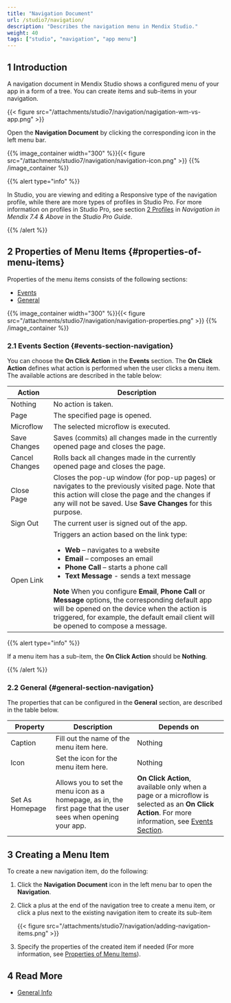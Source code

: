 ```yaml
---
title: "Navigation Document"
url: /studio7/navigation/
description: "Describes the navigation menu in Mendix Studio."
weight: 40
tags: ["studio", "navigation", "app menu"]
---
```


## 1 Introduction 

A navigation document in Mendix Studio shows a configured menu of your app in a form of a tree. You can create items and sub-items in your navigation. 

{{< figure src="/attachments/studio7/navigation/nagigation-wm-vs-app.png" >}}

Open the **Navigation Document** by clicking the corresponding icon in the left menu bar.

{{% image_container width="300" %}}{{< figure src="/attachments/studio7/navigation/navigation-icon.png" >}}
{{% /image_container %}}

{{% alert type="info" %}}

In Studio, you are viewing and editing a Responsive type of the navigation profile, while there are more types of profiles in Studio Pro. For more information on profiles in Studio Pro, see section [2 Profiles](/refguide7/navigation/#profiles) in *Navigation in Mendix 7.4 & Above* in the *Studio Pro Guide*. 

{{% /alert %}}

## 2 Properties of Menu Items {#properties-of-menu-items}

Properties of the menu items consists of the following sections:

* [Events](#events-section-navigation) 
* [General](#general-section-navigation) 

{{% image_container width="300" %}}{{< figure src="/attachments/studio7/navigation/navigation-properties.png" >}}
{{% /image_container %}}

### 2.1 Events Section {#events-section-navigation}

You can choose the **On Click Action** in the **Events** section. The **On Click Action** defines what action is performed when the user clicks a menu item. The available actions are described in the table below:

| Action         | Description                                                  |
| -------------- | ------------------------------------------------------------ |
| Nothing        | No action is taken.                                          |
| Page           | The specified page is opened.                                |
| Microflow      | The selected microflow is executed.                          |
| Save Changes   | Saves (commits) all changes made in the currently opened page and closes the page. |
| Cancel Changes | Rolls back all changes made in the currently opened page and closes the page. |
| Close Page     | Closes the pop-up window (for pop-up pages) or navigates to the previously visited page. Note that this action will close the page and the changes if any will not be saved. Use **Save Changes** for this purpose. |
| Sign Out       | The current user is signed out of the app.                   |
| Open Link      | Triggers an action based on the link type: <ul><li>**Web** – navigates to a website </li><li>**Email** – composes an email</li><li>**Phone Call** – starts a phone call</li><li>**Text Message** - sends a text message</li></ul>**Note** When you configure **Email**, **Phone Call** or **Message** options, the corresponding default app will be opened on the device when the action is triggered, for example, the default email client will be opened to compose a message. |

{{% alert type="info" %}}

If a menu item has a sub-item, the **On Click Action** should be **Nothing**. 

{{% /alert %}}

### 2.2 General {#general-section-navigation}

The properties that can be configured in the **General** section, are described in the table below.

| Property        | Description                                                  | Depends on                                                   |
| --------------- | ------------------------------------------------------------ | ------------------------------------------------------------ |
| Caption         | Fill out the name of the menu item here.                     | Nothing                                                      |
| Icon            | Set the icon for the menu item here.                         | Nothing                                                      |
| Set As Homepage | Allows you to set the menu icon as a homepage, as in, the first page that the user sees when opening your app. | **On Click Action**, available only when a page or a microflow is selected as an **On Click Action**. For more information, see [Events Section](#events-section-navigation). |

## 3 Creating a Menu Item

To create a new navigation item, do the following:

1. Click the **Navigation Document** icon in the left menu bar to open the **Navigation**.

2.  Click a plus at the end of the navigation tree to create a menu item, or click a plus next to the existing navigation item to create its sub-item

    {{< figure src="/attachments/studio7/navigation/adding-navigation-items.png" >}}

3. Specify the properties of the created item if needed (For more information, see [Properties of Menu Items](#properties-of-menu-items)). 

## 4 Read More

* [General Info](/studio7/general/)

